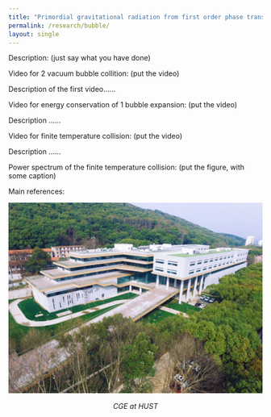 ```yaml
---
title: "Primordial gravitational radiation from first order phase transition in the early universe"
permalink: /research/bubble/
layout: single
---
```


Description: (just say what you have done)

Video for 2 vacuum bubble collition: 
(put the video)

Description of the first video......

Video for energy conservation of 1 bubble expansion:
(put the video)

Description ...... 

Video for finite temperature collision:
(put the video)

Description ...... 

Power spectrum of the finite temperature collision:
(put the figure, with some caption)


Main references:


<div style="text-align: center;">
  <img src="/files/CGEpicture.png" alt="Experiment Setup for Project 1" />
  <p><em>CGE at HUST</em></p>
</div>



